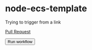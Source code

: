 # node-ecs-template



Trying to trigger from a link


[Pull Request](../../actions/workflows/on-pull-request.yml)


<form data-turbo="false" action="/cailleach-devops/ms-hello/actions/manual" accept-charset="UTF-8" method="post">
    <input type="hidden" name="authenticity_token" value="m5I3vA5kTMDfRlK0RuR1y40yd1bBEPWlZohgekMsyICsTxwIhz-jpgSSB7OxFABXboCWKtpqRD2uGjXj6rMhdg">
    <input type="hidden" name="workflow" id="workflow" value=".github/workflows/on-create-repository.yml" autocomplete="off" class="form-control">
    <input type="hidden" name="branch" id="branch" value="main" autocomplete="off" class="form-control">
    <input type="hidden" name="show_workflow_tip" id="show_workflow_tip" autocomplete="off" class="form-control">
    <button data-disable-with="Running workflow..." type="submit" data-view-component="true" class="Button--primary Button--small Button mt-2">  
	    <span class="Button-content">
	    	<span class="Button-label">Run workflow</span>
	  	</span>
    </button>
</form>